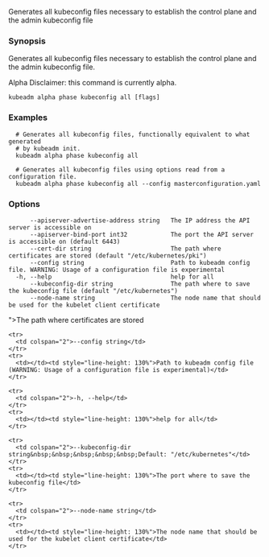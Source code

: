 
Generates all kubeconfig files necessary to establish the control plane and the admin kubeconfig file

### Synopsis

Generates all kubeconfig files necessary to establish the control plane and the admin kubeconfig file. 

Alpha Disclaimer: this command is currently alpha.

```
kubeadm alpha phase kubeconfig all [flags]
```

### Examples

```
  # Generates all kubeconfig files, functionally equivalent to what generated
  # by kubeadm init.
  kubeadm alpha phase kubeconfig all
  
  # Generates all kubeconfig files using options read from a configuration file.
  kubeadm alpha phase kubeconfig all --config masterconfiguration.yaml
```

### Options

```
      --apiserver-advertise-address string   The IP address the API server is accessible on
      --apiserver-bind-port int32            The port the API server is accessible on (default 6443)
      --cert-dir string                      The path where certificates are stored (default "/etc/kubernetes/pki")
      --config string                        Path to kubeadm config file. WARNING: Usage of a configuration file is experimental
  -h, --help                                 help for all
      --kubeconfig-dir string                The path where to save the kubeconfig file (default "/etc/kubernetes")
      --node-name string                     The node name that should be used for the kubelet client certificate
```

">The path where certificates are stored</td>
    </tr>

    <tr>
      <td colspan="2">--config string</td>
    </tr>
    <tr>
      <td></td><td style="line-height: 130%">Path to kubeadm config file (WARNING: Usage of a configuration file is experimental)</td>
    </tr>

    <tr>
      <td colspan="2">-h, --help</td>
    </tr>
    <tr>
      <td></td><td style="line-height: 130%">help for all</td>
    </tr>

    <tr>
      <td colspan="2">--kubeconfig-dir string&nbsp;&nbsp;&nbsp;&nbsp;&nbsp;Default: "/etc/kubernetes"</td>
    </tr>
    <tr>
      <td></td><td style="line-height: 130%">The port where to save the kubeconfig file</td>
    </tr>

    <tr>
      <td colspan="2">--node-name string</td>
    </tr>
    <tr>
      <td></td><td style="line-height: 130%">The node name that should be used for the kubelet client certificate</td>
    </tr>

  </tbody>
</table>



